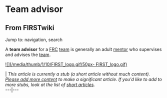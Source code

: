 # Team advisor

## From FIRSTwiki

Jump to: navigation, search

A **team advisor** for a [FRC](FIRST_Robotics_Competition "FIRST
Robotics Competition") [team](FIRST_Robotics_team "FIRST Robotics
team") is generally an adult [mentor](Mentor "Mentor") who supervises and advises the [team](Team "Team").

[![](/media/thumb/1/10/FIRST_logo.gif/50px-
FIRST_logo.gif)](Image:FIRST_logo.gif)

| _This article is currently a stub (a short article without much content). [Please add more content](http://www.firstwiki.net/index.php?title=Team_advisor&action=edit "http://www.firstwiki.net/index.php?title=Team_advisor&action=edit") to make a significant article. If you'd like to add to more stubs, look at the list of [short articles](Special:Shortpages "Special:Shortpages")._<br>
---|---
